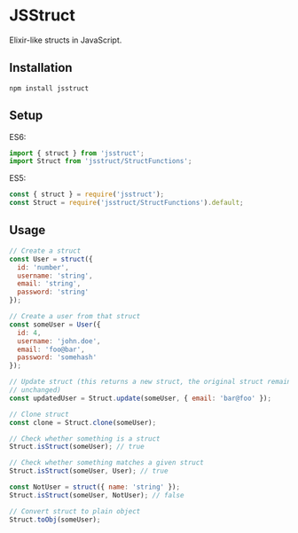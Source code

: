 # JSStruct

Elixir-like structs in JavaScript.

## Installation
`npm install jsstruct`

## Setup
ES6:
```javascript
import { struct } from 'jsstruct';
import Struct from 'jsstruct/StructFunctions';
```

ES5:
```javascript
const { struct } = require('jsstruct');
const Struct = require('jsstruct/StructFunctions').default;
```

## Usage
```javascript
// Create a struct
const User = struct({
  id: 'number',
  username: 'string',
  email: 'string',
  password: 'string'
});

// Create a user from that struct
const someUser = User({
  id: 4,
  username: 'john.doe',
  email: 'foo@bar',
  password: 'somehash'
});

// Update struct (this returns a new struct, the original struct remains
// unchanged)
const updatedUser = Struct.update(someUser, { email: 'bar@foo' });

// Clone struct
const clone = Struct.clone(someUser);

// Check whether something is a struct
Struct.isStruct(someUser); // true

// Check whether something matches a given struct
Struct.isStruct(someUser, User); // true

const NotUser = struct({ name: 'string' });
Struct.isStruct(someUser, NotUser); // false

// Convert struct to plain object
Struct.toObj(someUser);
```
